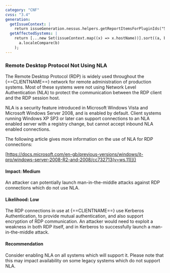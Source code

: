 ```yaml
---
category: "CNF"
cvss: "3.4"
generation:
  getIssueContext: |
    return issueGeneration.nessus.helpers.getReportItemsForPluginIds("58453");
  getAffectedSystems: |
    return [...new Set(issueContext.map((x) => x.hostName))].sort((a, b) =>
      a.localeCompare(b)
    );
---
```

### Remote Desktop Protocol Not Using NLA
The Remote Desktop Protocol (RDP) is widely used throughout the {==CLIENTNAME==} network for remote administration of production systems. Most of these systems were not using Network Level Authentication (NLA) to protect the communication between the RDP client and the RDP session host.

NLA is a security feature introduced in Microsoft Windows Vista and Microsoft Windows Server 2008, and is enabled by default. Client systems running Windows XP SP3 or later can support connections to an NLA enabled server with a registry change, but cannot accept inbound NLA enabled connections.

The following article gives more information on the use of NLA for RDP connections:

[https://docs.microsoft.com/en-gb/previous-versions/windows/it-pro/windows-server-2008-R2-and-2008/cc732713(v=ws.11)]()
#### Impact: Medium
An attacker can potentially launch man-in-the-middle attacks against RDP connections which do not use NLA.
#### Likelihood: Low
The RDP connections in use at {==CLIENTNAME==} use Kerberos Authentication, to provide mutual authentication, and also support encryption of RDP communication. An attacker would need to exploit a weakness in both RDP itself, and in Kerberos to successfully launch a man-in-the-middle attack.
#### Recommendation
Consider enabling NLA on all systems which will support it. Please note that this may impact availability on some legacy systems which do not support NLA.
